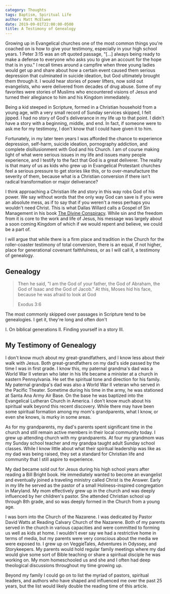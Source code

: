 ```yaml
---
category: Thoughts
tags: Baptism, Spiritual Life
author: Matt McElwee
date: 2019-09-01T22:00:00-0500
title: A Testimony of Genealogy
---
```


Growing up in Evangelical churches one of the most common things you're coached on is how to give your testimony, especially in your high school years. 1 Peter 3:15 was an oft quoted passage, "[...] always being ready to make a defense to everyone who asks you to give an account for the hope that is in you." I recall times around a campfire when three young ladies would get up and share about how a certain event caused them serious depression that culminated in suicide ideation, but God ultimately brought them through it. I would hear stories of power lifters, now sold out evangelists, who were delivered from decades of drug abuse. Some of my favorites were stories of Muslims who encountered visions of Jesus and turned their allegiance to him and his Kingdom immediately.

Being a kid steeped in Scripture, formed in a Christian household from a young age, with a very small record of Sunday services skipped, I felt jipped. I had no story of God's deliverance in my life up to that point. I didn't have a story with a beginning, middle, and end. In fact, if someone were to ask me for my testimony, I don't know that I could have given it to him.

Fortunately, in my later teen years I was afforded the chance to experience depression, self-harm, suicide ideation, pornography addiction, and complete disillusionment with God and his Church. I am of course making light of what were serious issues in my life and issues many people experience, and I testify to the fact that God is a great deliverer. The reality is that many of us as kids who grew up in Evangelical Protestant churches feel a serious pressure to get stories like this, or to over-manufacture the severity of them, because what is a Christian conversion if there isn't radical transformation or major deliverance?

I think approaching a Christian life and story in this way robs God of his power. We say without words that the only way God can save is if you were an absolute mess, as if to say that if you weren't a mess perhaps you wouldn't need Christ. This is what Dallas Willard calls a Gospel of Sin Management in his book [The Divine Conspiracy](https://www.amazon.com/Divine-Conspiracy-Rediscovering-Hidden-Life/dp/0060693339). While sin and the freedom from it is core to the work and life of Jesus, his message was largely about a soon coming Kingdom of which if we would repent and believe, we could be a part of.
 
 I will argue that while there is a firm place and tradition in the Church for the roller-coaster testimony of total conversion, there is an equal, if not higher, place for generational covenant faithfulness, or as I will call it, a testimony of genealogy.
 
## Genealogy

> Then he said, "I am the God of your father, the God of Abraham, the God of Isaac and the God of Jacob." At this, Moses hid his face, because he was afraid to look at God
>
> Exodus 3:6

The most commonly skipped over passages in Scripture tend to be genealogies. I get it, they're long and often don't 

I. On biblical generations
II. Finding yourself in a story
III. 

## My Testimony of Genealogy

I don't know much about my great-grandfathers, and I know less about their walk with Jesus. Both great-grandfathers on my dad's side passed by the time I was in first grade. I know this, my paternal grandma's dad was a World War II veteran who later in his life became a minister at a church in eastern Pennsylvania. He set the spiritual tone and direction for his family. My paternal grandpa's dad was also a World War II veteran who served in the Pacific Theater. Sometime during his time in the army, he was stationed at Santa Ana Army Air Base. On the base he was baptized into the Evangelical Lutheran Church in America. I don't know much about his spiritual walk beyond this recent discovery. While there may have been some spiritual formation among my mom's grandparents, what I know, or even she knows, is murky in some areas.

As for my grandparents, my dad's parents spent significant time in the church and still remain active members in their local community today. I grew up attending church with my grandparents. At four my grandmom was my Sunday school teacher and my grandpa taught adult Sunday school classes. While I know little about what their spiritual leadership was like as my dad was being raised, they set a standard for Christian life and community that I still aspire to experience.

My dad became sold out for Jesus during his high school years after reading a Bill Bright book. He immediately wanted to become an evangelist and eventually joined a traveling ministry called Christ is the Answer. Early in my life he served as the pastor of a small Holiness-inspired congregation in Maryland. My mom effectively grew up in the church and was deeply influenced by her children's pastor. She attended Christian school up through 8th grade, and so was deeply formed in the Church from a young age.

I was born into the Church of the Nazarene. I was dedicated by Pastor David Watts at Reading Calvary Church of the Nazarene. Both of my parents served in the church in various capacities and were committed to forming us well as kids at home. I wouldn't ever say we had a restrictive home in terms of media, but my parents were very conscious about the media we were exposed to. I grew up on VeggieTales, Adventures in Odyssey, and Storykeepers. My parents would hold regular family meetings where my dad would give some sort of Bible teaching or share a spiritual disciple he was working on. My mom homeschooled us and she and I often had deep theological discussions throughout my time growing up.

Beyond my family I could go on to list the myriad of pastors, spiritual leaders, and authors who have shaped and influenced me over the past 25 years, but the list would likely double the reading time of this article.
